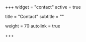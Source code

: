 +++
widget = "contact"
active = true

title = "Contact"
subtitle = ""

weight = 70
autolink = true

+++
